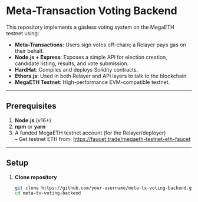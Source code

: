 # Meta-Transaction Voting Backend

This repository implements a gasless voting system on the MegaETH testnet using:

- **Meta-Transactions**: Users sign votes off-chain; a Relayer pays gas on their behalf.
- **Node.js + Express**: Exposes a simple API for election creation, candidate listing, results, and vote submission.
- **HardHat**: Compiles and deploys Solidity contracts.
- **Ethers.js**: Used in both Relayer and API layers to talk to the blockchain.
- **MegaETH Testnet**: High-performance EVM-compatible testnet.

---

## Prerequisites

1. **Node.js** (v16+)
2. **npm** or **yarn**
3. A funded MegaETH testnet account (for the Relayer/deployer)  
   – Get testnet ETH from: https://faucet.trade/megaeth-testnet-eth-faucet

---

## Setup

1. **Clone repository**  
   ```bash
   git clone https://github.com/your-username/meta-tx-voting-backend.git
   cd meta-tx-voting-backend
